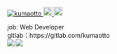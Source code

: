 <p align="left"> 
  <a href="https://github.com/kumaotto/kumaotto/">
    <img src="https://komarev.com/ghpvc/?username=kumaotto" alt="kumaotto" />
  </a>
<!--   <a href="http://twitter.com/EngineerKumao">
    <img height="20" src="https://img.shields.io/twitter/follow/EngineerKumao?label=Twitter&logo=twitter&style=flat" />
  </a> -->
  <a href="http://qiita.com/Kumaou_00">
    <img height="20" src="https://qiita-badge.apiapi.app/s/Kumaou_00/posts.svg" />
  </a>
  <//qiita.com/Kumaou_00">
    <img height="20" src="https://qiita-badge.apiapi.app/s/Kumaou_00/contributions.svg" />
  </a>
</p>
job: Web Developer<br>
gitlab：https://gitlab.com/kumaotto<br>

<div style="display:flex">
  <a href="https://github.com/anuraghazra/github-readme-stats">
    <img align="left" src="https://github-readme-stats.vercel.app/api?username=kumaotto&count_private=true&show_icons=true" />
  </a>
  <a href="https://github.com/anuraghazra/github-readme-stats">
    <img align="left" src="https://github-readme-stats.vercel.app/api/top-langs/?username=kumaotto&layout=compact" />
  </a>
</div>

<!--
**kumaotto/kumaotto** is a ✨ _special_ ✨ repository because its `README.md` (this file) appears on your GitHub profile.

Here are some ideas to get you started:

- 🔭 I’m currently working on ...
- 🌱 I’m currently learning ...
- 👯 I’m looking to collaborate on ...
- 🤔 I’m looking for help with ...
- 💬 Ask me about ...
- 📫 How to reach me: ...
- 😄 Pronouns: ...
- ⚡ Fun fact: ...
-->
